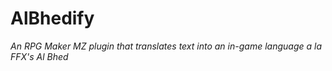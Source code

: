 # AlBhedify

*An RPG Maker MZ plugin that translates text into an in-game language a la FFX's Al Bhed*
